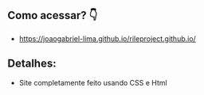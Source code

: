 ## Como acessar? 👇
- https://joaogabriel-lima.github.io/rileproject.github.io/
## Detalhes:
- Site completamente feito usando CSS e Html
